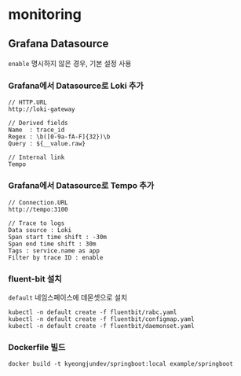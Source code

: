 # monitoring
## Grafana Datasource
`enable` 명시하지 않은 경우, 기본 설정 사용
### Grafana에서 Datasource로 Loki 추가
```
// HTTP.URL
http://loki-gateway

// Derived fields
Name  : trace_id
Regex : \b([0-9a-fA-F]{32})\b
Query : ${__value.raw}

// Internal link
Tempo
```

### Grafana에서 Datasource로 Tempo 추가
```
// Connection.URL
http://tempo:3100

// Trace to logs
Data source : Loki
Span start time shift : -30m
Span end time shift : 30m
Tags : service.name as app
Filter by trace ID : enable
```

### fluent-bit 설치
`default` 네임스페이스에 데몬셋으로 설치
```
kubectl -n default create -f fluentbit/rabc.yaml
kubectl -n default create -f fluentbit/configmap.yaml
kubectl -n default create -f fluentbit/daemonset.yaml
```

### Dockerfile 빌드
```
docker build -t kyeongjundev/springboot:local example/springboot
```